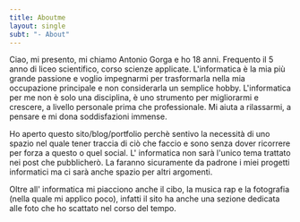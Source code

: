 ```yaml
---
title: Aboutme
layout: single
subt: "- About"
---
```

Ciao, mi presento, mi chiamo Antonio Gorga e ho 18 anni. Frequento il 5 anno di liceo scientifico, corso scienze applicate. L'informatica è la mia più grande passione e voglio impegnarmi per trasformarla nella mia occupazione principale e non considerarla un semplice hobby. L'informatica per me non è solo una disciplina, è uno strumento per migliorarmi e crescere, a livello personale prima che professionale. Mi aiuta a rilassarmi, a pensare e mi dona soddisfazioni immense.

Ho aperto questo sito/blog/portfolio perchè sentivo la necessità di uno spazio nel quale tener traccia di ciò che faccio e sono senza dover ricorrere per forza a questo o quel social. L' informatica non sarà l'unico tema trattato nei post che pubblicherò. La faranno sicuramente da padrone i miei progetti informatici ma ci sarà anche spazio per altri argomenti.

Oltre all' informatica mi piacciono anche il cibo, la musica rap e la fotografia (nella quale mi applico poco), infatti il sito ha anche una sezione dedicata alle foto che ho scattato nel corso del tempo.